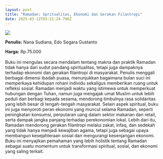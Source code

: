 ```yaml
---
layout: post
title: "Ramadan: Spritualitas, Ekonomi dan Gerakan Filantropi"
date: 2025-03-12T03:21:24.796Z
---
```

![](/images/uploads/screenshot-2025-03-12-102052.jpg)

**P﻿enulis:** Nana Sudiana, Edo Segara Gustanto

**Harga:** Rp.75.000\
\
Buku ini mengulas secara mendalam tentang makna dan praktik Ramadan tidak hanya dari sudut pandang spiritualitas, tetapi juga dampaknya terhadap ekonomi dan gerakan filantropi di masyarakat. Penulis menggali berbagai dimensi ibadah puasa, menunjukkan bagaimana bulan suci ini memperkaya kehidupan rohani individu sekaligus memberikan ruang untuk refleksi sosial. Ramadan menjadi waktu yang istimewa untuk memperkuat hubungan dengan Tuhan, namun juga mengajak umat Muslim untuk lebih peduli dan berbagi kepada sesama, mendorong timbulnya rasa solidaritas yang lebih besar di tengah-tengah masyarakat.
	Selain aspek spiritual, buku ini juga menyoroti peran ekonomi yang muncul selama Ramadan, seperti peningkatan konsumsi, perputaran uang dalam sektor makanan dan retail, serta dampak jangka panjang terhadap perekonomian lokal. Lebih dari itu, Ramadan mendorong gerakan filantropi melalui zakat, infaq, dan sedekah yang tidak hanya menjadi kewajiban agama, tetapi juga sebagai upaya membangun kesejahteraan sosial dan mengurangi kesenjangan ekonomi. Buku ini menyajikan pemahaman yang lebih holistik tentang Ramadan sebagai suatu momentum untuk transformasi spiritual, sosial, dan ekonomi yang saling terkait.